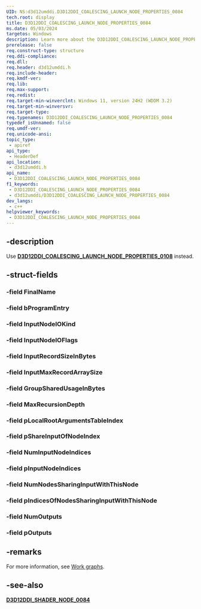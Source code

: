 ```yaml
---
UID: NS:d3d12umddi.D3D12DDI_COALESCING_LAUNCH_NODE_PROPERTIES_0084
tech.root: display
title: D3D12DDI_COALESCING_LAUNCH_NODE_PROPERTIES_0084
ms.date: 05/03/2024
targetos: Windows
description: Learn more about the D3D12DDI_COALESCING_LAUNCH_NODE_PROPERTIES_0084 structure.
prerelease: false
req.construct-type: structure
req.ddi-compliance: 
req.dll: 
req.header: d3d12umddi.h
req.include-header: 
req.kmdf-ver: 
req.lib: 
req.max-support: 
req.redist: 
req.target-min-winverclnt: Windows 11, version 24H2 (WDDM 3.2)
req.target-min-winversvr: 
req.target-type: 
req.typenames: D3D12DDI_COALESCING_LAUNCH_NODE_PROPERTIES_0084
typedef_isUnnamed: false
req.umdf-ver: 
req.unicode-ansi: 
topic_type:
 - apiref
api_type:
 - HeaderDef
api_location:
 - d3d12umddi.h
api_name:
 - D3D12DDI_COALESCING_LAUNCH_NODE_PROPERTIES_0084
f1_keywords:
 - D3D12DDI_COALESCING_LAUNCH_NODE_PROPERTIES_0084
 - d3d12umddi/D3D12DDI_COALESCING_LAUNCH_NODE_PROPERTIES_0084
dev_langs:
 - c++
helpviewer_keywords:
 - D3D12DDI_COALESCING_LAUNCH_NODE_PROPERTIES_0084
---
```


## -description

Use [**D3D12DDI_COALESCING_LAUNCH_NODE_PROPERTIES_0108**](ns-d3d12umddi-d3d12ddi_coalescing_launch_node_properties_0108.md) instead.

## -struct-fields

### -field FinalName

### -field bProgramEntry

### -field InputNodeIOKind

### -field InputNodeIOFlags

### -field InputRecordSizeInBytes

### -field InputMaxRecordArraySize

### -field GroupSharedUsageInBytes

### -field MaxRecursionDepth

### -field pLocalRootArgumentsTableIndex

### -field pShareInputOfNodeIndex

### -field NumInputNodeIndices

### -field pInputNodeIndices

### -field NumNodesSharingInputWithThisNode

### -field pIndicesOfNodesSharingInputWithThisNode

### -field NumOutputs

### -field pOutputs

## -remarks

For more information, see [Work graphs](/windows-hardware/drivers/display/work-graphs).

## -see-also

[**D3D12DDI_SHADER_NODE_0084**](ns-d3d12umddi-d3d12ddi_shader_node_0084.md)
